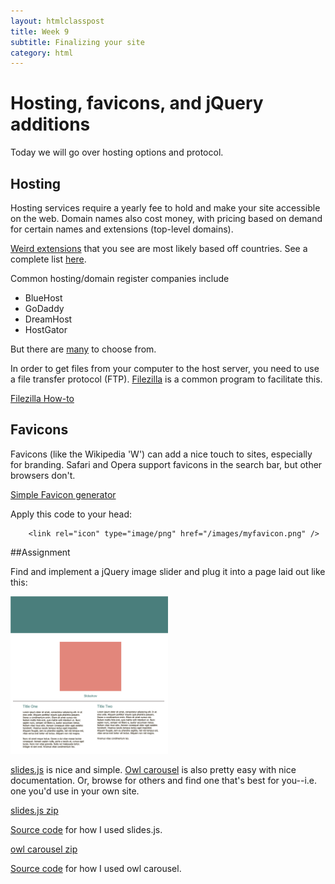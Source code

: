 ```yaml
---
layout: htmlclasspost
title: Week 9
subtitle: Finalizing your site
category: html
---
```


# Hosting, favicons, and jQuery additions

Today we will go over hosting options and protocol.

## Hosting

Hosting services require a yearly fee to hold and make your site accessible on the web. Domain names also cost money, with pricing based on demand for certain names and extensions (top-level domains).

<a href="http://mentalfloss.com/article/30583/weird-world-country-specific-web-domains" class="three">Weird extensions</a> that you see are most likely based off countries. See a complete list <a href="http://en.wikipedia.org/wiki/List_of_Internet_top-level_domains" class="three">here</a>.


Common hosting/domain register companies include

  * BlueHost
  * GoDaddy
  * DreamHost
  * HostGator

But there are <a href= "http://www.pcmag.com/article2/0,2817,2424725,00.asp" class="three">many</a> to choose from.

In order to get files from your computer to the host server, you need to use a file transfer protocol (FTP). <a href="https://filezilla-project.org" class="three">Filezilla</a> is a common program to facilitate this. 

<a href="https://wiki.filezilla-project.org/FileZilla_Client_Tutorial_(en)" class="three">Filezilla How-to</a>

## Favicons

Favicons (like the Wikipedia 'W') can add a nice touch to sites, especially for branding. Safari and Opera support favicons in the search bar, but other browsers don't.


<a href="http://www.favicon.cc" class="three">Simple Favicon generator</a> 

Apply this code to your head:

        <link rel="icon" type="image/png" href="/images/myfavicon.png" />

##Assignment

Find and implement a jQuery image slider and plug it into a page laid out like this:

<img src="/../img/week9.jpg" width="50%">

<a href="http://www.slidesjs.com" class="three">slides.js</a> is nice and simple. <a href="http://owlgraphic.com/owlcarousel/demos/one.html" class="three">Owl carousel</a> is also pretty easy with nice documentation. Or, browse for others and find one that's best for you--i.e. one you'd use in your own site.

<a class="three" href="../../slides.zip" target="_blank">slides.js zip</a>

<a class="three" href="../../week9.zip" target="_blank">Source code</a> for how I used slides.js.

<a class="three" href="../../owl.carousel.zip" target="_blank">owl carousel zip</a>

<a class="three" href="../../week9owl.zip" target="_blank">Source code</a> for how I used owl carousel.